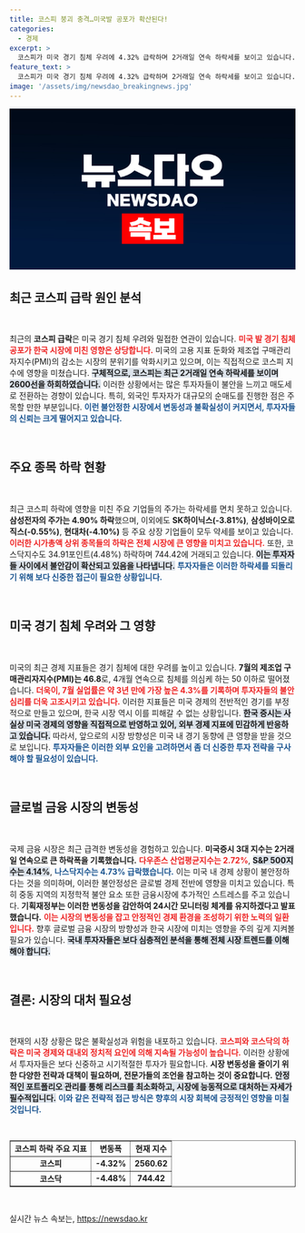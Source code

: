 ```yaml
---
title: 코스피 붕괴 충격…미국발 공포가 확산된다!
categories:
  - 경제
excerpt: >
  코스피가 미국 경기 침체 우려에 4.32% 급락하며 2거래일 연속 하락세를 보이고 있습니다. 외국인 매도 지속으로 2600선 붕괴, 전 세계 금융시장 불안에 대한 경계가 한층 고조됩니다. 클릭해 더 알아보세요!
feature_text: >
  코스피가 미국 경기 침체 우려에 4.32% 급락하며 2거래일 연속 하락세를 보이고 있습니다. 외국인 매도 지속으로 2600선 붕괴, 전 세계 금융시장 불안에 대한 경계가 한층 고조됩니다. 클릭해 더 알아보세요!
image: '/assets/img/newsdao_breakingnews.jpg'
---
```


<p><img src="/assets/img/newsdao_breakingnews.jpg" alt="firstkoreanews 속보" /></p>

<h2 data-ke-size="size26">최근 코스피 급락 원인 분석</h2>

<p data-ke-size="size16">&nbsp;</p>

<p>최근의 <b>코스피 급락</b>은 미국 경기 침체 우려와 밀접한 연관이 있습니다. <b><span style="color: #ee2323;">미국 발 경기 침체 공포가 한국 시장에 미친 영향은 상당합니다.</span></b> 미국의 고용 지표 둔화와 제조업 구매관리자지수(PMI)의 감소는 시장의 분위기를 악화시키고 있으며, 이는 직접적으로 코스피 지수에 영향을 미쳤습니다. <b><span style="background-color: #21538527;">구체적으로, 코스피는 최근 2거래일 연속 하락세를 보이며 2600선을 하회하였습니다.</span></b> 이러한 상황에서는 많은 투자자들이 불안을 느끼고 매도세로 전환하는 경향이 있습니다. 특히, 외국인 투자자가 대규모의 순매도를 진행한 점은 주목할 만한 부분입니다. <b><span style="color: #1a5490;">이런 불안정한 시장에서 변동성과 불확실성이 커지면서, 투자자들의 신뢰는 크게 떨어지고 있습니다.</span></b></p>

<p data-ke-size="size16">&nbsp;</p>

<h2 data-ke-size="size26">주요 종목 하락 현황</h2>

<p data-ke-size="size16">&nbsp;</p>

<p>최근 코스피 하락에 영향을 미친 주요 기업들의 주가는 하락세를 면치 못하고 있습니다. <b>삼성전자의 주가는 4.90% 하락</b>했으며, 이외에도 <b>SK하이닉스(-3.81%)</b>, <b>삼성바이오로직스(-0.55%)</b>, <b>현대차(-4.10%)</b> 등 주요 상장 기업들이 모두 약세를 보이고 있습니다. <b><span style="color: #ee2323;">이러한 시가총액 상위 종목들의 하락은 전체 시장에 큰 영향을 미치고 있습니다.</span></b> 또한, 코스닥지수도 34.91포인트(4.48%) 하락하며 744.42에 거래되고 있습니다. <b><span style="background-color: #21538527;">이는 투자자들 사이에서 불안감이 확산되고 있음을 나타냅니다.</span></b> <b><span style="color: #1a5490;">투자자들은 이러한 하락세를 되돌리기 위해 보다 신중한 접근이 필요한 상황입니다.</span></b></p>

<p data-ke-size="size16">&nbsp;</p>

<h2 data-ke-size="size26">미국 경기 침체 우려와 그 영향</h2>

<p data-ke-size="size16">&nbsp;</p>

<p>미국의 최근 경제 지표들은 경기 침체에 대한 우려를 높이고 있습니다. <b>7월의 제조업 구매관리자지수(PMI)는 46.8</b>로, 4개월 연속으로 침체를 의심케 하는 50 이하로 떨어졌습니다. <b><span style="color: #ee2323;">더욱이, 7월 실업률은 약 3년 만에 가장 높은 4.3%를 기록하며 투자자들의 불안 심리를 더욱 고조시키고 있습니다.</span></b> 이러한 지표들은 미국 경제의 전반적인 경기를 부정적으로 만들고 있으며, 한국 시장 역시 이를 피해갈 수 없는 상황입니다. <b><span style="background-color: #21538527;">한국 증시는 사실상 미국 경제의 영향을 직접적으로 반영하고 있어, 외부 경제 지표에 민감하게 반응하고 있습니다.</span></b> 따라서, 앞으로의 시장 방향성은 미국 내 경기 동향에 큰 영향을 받을 것으로 보입니다. <b><span style="color: #1a5490;">투자자들은 이러한 외부 요인을 고려하면서 좀 더 신중한 투자 전략을 구사해야 할 필요성이 있습니다.</span></b></p>

<p data-ke-size="size16">&nbsp;</p>

<h2 data-ke-size="size26">글로벌 금융 시장의 변동성</h2>

<p data-ke-size="size16">&nbsp;</p>

<p>국제 금융 시장은 최근 급격한 변동성을 경험하고 있습니다. <b>미국증시 3대 지수는 2거래일 연속으로 큰 하락폭을 기록했습니다.</b> <b><span style="color: #ee2323;">다우존스 산업평균지수는 2.72%</span></b>, <b><span style="background-color: #21538527;">S&amp;P 500지수는 4.14%</span></b>, <b><span style="color: #1a5490;">나스닥지수는 4.73% 급락했습니다.</span></b> 이는 미국 내 경제 상황이 불안정하다는 것을 의미하며, 이러한 불안정성은 글로벌 경제 전반에 영향을 미치고 있습니다. 특히 중동 지역의 지정학적 불안 요소 또한 금융시장에 추가적인 스트레스를 주고 있습니다. <b>기획재정부는 이러한 변동성을 감안하여 24시간 모니터링 체계를 유지하겠다고 발표했습니다.</b> <b><span style="color: #ee2323;">이는 시장의 변동성을 잡고 안정적인 경제 환경을 조성하기 위한 노력의 일환입니다.</span></b> 향후 글로벌 금융 시장의 방향성과 한국 시장에 미치는 영향을 주의 깊게 지켜볼 필요가 있습니다. <b><span style="background-color: #21538527;">국내 투자자들은 보다 심층적인 분석을 통해 전체 시장 트렌드를 이해해야 합니다.</span></b></p>

<p data-ke-size="size16">&nbsp;</p>

<h2 data-ke-size="size26">결론: 시장의 대처 필요성</h2>

<p data-ke-size="size16">&nbsp;</p>

<p>현재의 시장 상황은 많은 불확실성과 위험을 내포하고 있습니다. <b><span style="color: #ee2323;">코스피와 코스닥의 하락은 미국 경제와 대내외 정치적 요인에 의해 지속될 가능성이 높습니다.</span></b> 이러한 상황에서 투자자들은 보다 신중하고 시기적절한 투자가 필요합니다. <b>시장 변동성을 줄이기 위한 다양한 전략과 대책이 필요하며, 전문가들의 조언을 참고하는 것이 중요합니다.</b> <b><span style="background-color: #21538527;">안정적인 포트폴리오 관리를 통해 리스크를 최소화하고, 시장에 능동적으로 대처하는 자세가 필수적입니다.</span></b> <b><span style="color: #1a5490;">이와 같은 전략적 접근 방식은 향후의 시장 회복에 긍정적인 영향을 미칠 것입니다.</span></b></p>

<p data-ke-size="size16">&nbsp;</p>

<table border="1" cellpadding="0" cellspacing="0" style="width: 100%; border-collapse: collapse; margin: 0px;">
  <tbody>
    <tr>
      <td style="text-align: center; height: 17px;"><b>코스피 하락 주요 지표</b></td>
      <td style="text-align: center; height: 17px;"><b>변동폭</b></td>
      <td style="text-align: center; height: 17px;"><b>현재 지수</b></td>
    </tr>
    <tr>
      <td style="text-align: center; height: 17px;"><b>코스피</b></td>
      <td style="text-align: center; height: 17px;"><b>-4.32%</b></td>
      <td style="text-align: center; height: 17px;"><b>2560.62</b></td>
    </tr>
    <tr>
      <td style="text-align: center; height: 17px;"><b>코스닥</b></td>
      <td style="text-align: center; height: 17px;"><b>-4.48%</b></td>
      <td style="text-align: center; height: 17px;"><b>744.42</b></td>
    </tr>
  </tbody>
</table>

<p data-ke-size="size16">&nbsp;</p>
실시간 뉴스 속보는, <a href="https://newsdao.kr" rel="dofollow">https://newsdao.kr</a>



